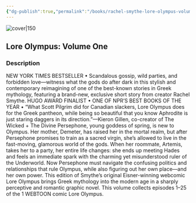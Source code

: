 ```yaml
---
{"dg-publish":true,"permalink":"/books/rachel-smythe-lore-olympus-volume-one/","title":"\"Lore Olympus: Volume One\"","tags":["retelling","graphic-novel","Fantasy"]}
---
```




![cover|150](http://books.google.com/books/content?id=mGmTEAAAQBAJ&printsec=frontcover&img=1&zoom=1&source=gbs_api)

## Lore Olympus: Volume One

### Description

NEW YORK TIMES BESTSELLER • Scandalous gossip, wild parties, and forbidden love—witness what the gods do after dark in this stylish and contemporary reimagining of one of the best-known stories in Greek mythology, featuring a brand-new, exclusive short story from creator Rachel Smythe. HUGO AWARD FINALIST • ONE OF NPR’S BEST BOOKS OF THE YEAR • “What Scott Pilgrim did for Canadian slackers, Lore Olympus does for the Greek pantheon, while being so beautiful that you know Aphrodite is just staring daggers in its direction.”—Kieron Gillen, co-creator of The Wicked + The Divine Persephone, young goddess of spring, is new to Olympus. Her mother, Demeter, has raised her in the mortal realm, but after Persephone promises to train as a sacred virgin, she’s allowed to live in the fast-moving, glamorous world of the gods. When her roommate, Artemis, takes her to a party, her entire life changes: she ends up meeting Hades and feels an immediate spark with the charming yet misunderstood ruler of the Underworld. Now Persephone must navigate the confusing politics and relationships that rule Olympus, while also figuring out her own place—and her own power. This edition of Smythe’s original Eisner-winning webcomic Lore Olympus brings Greek mythology into the modern age in a sharply perceptive and romantic graphic novel. This volume collects episodes 1–25 of the 1 WEBTOON comic Lore Olympus.
```